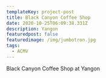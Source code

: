 ```yaml
---
templateKey: project-post
title: Black Canyon Coffee Shop
date: 2020-10-25T06:09:38.331Z
description: Yangon
featuredpost: false
featuredimage: /img/jumbotron.jpg
tags:
  - ACMV
---
```

Black Canyon Coffee Shop at Yangon
